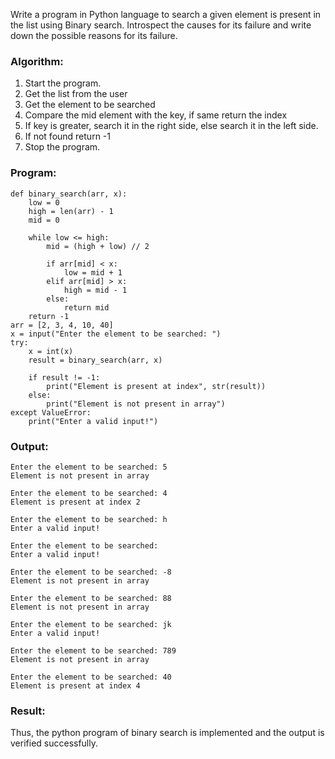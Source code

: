 
Write a program in Python language to search a given element is present in the list using Binary search. Introspect the causes for its failure and write down the possible reasons for its failure.

### Algorithm:


1. Start the program. 
2. Get the list from the user 
3. Get the element to be searched 
4. Compare the mid element with the key, if same return the index 
5. If key is greater, search it in the right side, else search it in the left side. 
6. If not found return -1 
7. Stop the program.

### Program:
```
def binary_search(arr, x): 
    low = 0
    high = len(arr) - 1
    mid = 0
    
    while low <= high: 
        mid = (high + low) // 2
 
        if arr[mid] < x: 
            low = mid + 1
        elif arr[mid] > x: 
            high = mid - 1
        else: 
            return mid  
    return -1  
arr = [2, 3, 4, 10, 40]
x = input("Enter the element to be searched: ")
try: 
    x = int(x)  
    result = binary_search(arr, x)
    
    if result != -1: 
        print("Element is present at index", str(result))
    else: 
        print("Element is not present in array")
except ValueError: 
    print("Enter a valid input!")
```



### Output:

```
Enter the element to be searched: 5
Element is not present in array

Enter the element to be searched: 4
Element is present at index 2

Enter the element to be searched: h
Enter a valid input!

Enter the element to be searched:  
Enter a valid input!

Enter the element to be searched: -8
Element is not present in array

Enter the element to be searched: 88
Element is not present in array

Enter the element to be searched: jk
Enter a valid input!

Enter the element to be searched: 789
Element is not present in array

Enter the element to be searched: 40
Element is present at index 4
```

### Result:
Thus, the python program of binary search is implemented and the output is verified 
successfully.




